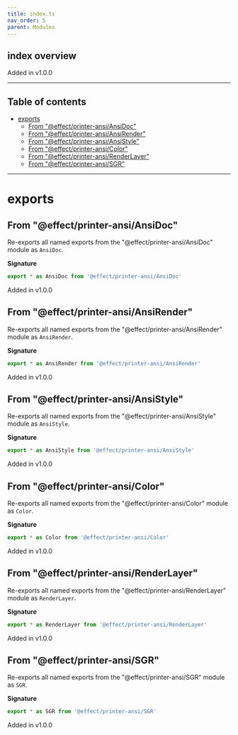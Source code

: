 ```yaml
---
title: index.ts
nav_order: 5
parent: Modules
---
```


## index overview

Added in v1.0.0

---

<h2 class="text-delta">Table of contents</h2>

- [exports](#exports)
  - [From "@effect/printer-ansi/AnsiDoc"](#from-effectprinter-ansiansidoc)
  - [From "@effect/printer-ansi/AnsiRender"](#from-effectprinter-ansiansirender)
  - [From "@effect/printer-ansi/AnsiStyle"](#from-effectprinter-ansiansistyle)
  - [From "@effect/printer-ansi/Color"](#from-effectprinter-ansicolor)
  - [From "@effect/printer-ansi/RenderLayer"](#from-effectprinter-ansirenderlayer)
  - [From "@effect/printer-ansi/SGR"](#from-effectprinter-ansisgr)

---

# exports

## From "@effect/printer-ansi/AnsiDoc"

Re-exports all named exports from the "@effect/printer-ansi/AnsiDoc" module as `AnsiDoc`.

**Signature**

```ts
export * as AnsiDoc from '@effect/printer-ansi/AnsiDoc'
```

Added in v1.0.0

## From "@effect/printer-ansi/AnsiRender"

Re-exports all named exports from the "@effect/printer-ansi/AnsiRender" module as `AnsiRender`.

**Signature**

```ts
export * as AnsiRender from '@effect/printer-ansi/AnsiRender'
```

Added in v1.0.0

## From "@effect/printer-ansi/AnsiStyle"

Re-exports all named exports from the "@effect/printer-ansi/AnsiStyle" module as `AnsiStyle`.

**Signature**

```ts
export * as AnsiStyle from '@effect/printer-ansi/AnsiStyle'
```

Added in v1.0.0

## From "@effect/printer-ansi/Color"

Re-exports all named exports from the "@effect/printer-ansi/Color" module as `Color`.

**Signature**

```ts
export * as Color from '@effect/printer-ansi/Color'
```

Added in v1.0.0

## From "@effect/printer-ansi/RenderLayer"

Re-exports all named exports from the "@effect/printer-ansi/RenderLayer" module as `RenderLayer`.

**Signature**

```ts
export * as RenderLayer from '@effect/printer-ansi/RenderLayer'
```

Added in v1.0.0

## From "@effect/printer-ansi/SGR"

Re-exports all named exports from the "@effect/printer-ansi/SGR" module as `SGR`.

**Signature**

```ts
export * as SGR from '@effect/printer-ansi/SGR'
```

Added in v1.0.0
